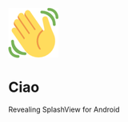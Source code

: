 ![Ciao Waving Hand](https://raw.githubusercontent.com/IamIsPra/Ciao/master/assets/waving-hand.png)
# Ciao
Revealing SplashView for Android
